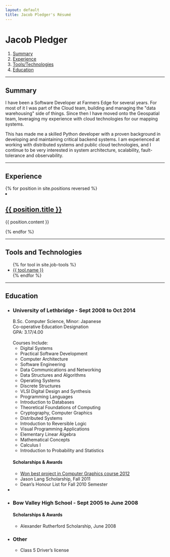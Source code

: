 ```yaml
---
layout: default
title: Jacob Pledger's Résumé
---
```


# Jacob Pledger

<div class="toc">
<ol class="resume-toc">
<li><a href="#summary">Summary</a></li>
<li><a href="#experience">Experience</a></li>
<li><a href="#tools">Tools/Technologies</a></li>
<li><a href="#education">Education</a></li>
</ol>
</div>

---

<div class="summary">
<h2 id="summary">Summary</h2>
<p>
I have been a Software Developer at Farmers Edge for several years. For most of it I was part of the Cloud team, building and managing the "data warehousing" side of things. Since then I have moved onto the Geospatial team, leveraging my experience with cloud technologies for our mapping systems.
</p>

<p>
This has made me a skilled Python developer with a proven background in developing and maintaining critical backend systems. I am experienced at working with distributed systems and public cloud technologies, and I continue to be very interested in system architecture, scalability, fault-tolerance and observability.
</p>

</div>

---

<div class="work-experience">
<h2 id="experience">Experience</h2>
{% for position in site.positions reversed %}
<li>
<h2><a href="{{ post.url }}">{{ position.title }}</a></h2>
<p>{{ position.content }}</p>
</li>
{% endfor %}
</div>

---

<div class="tools">
<h2 id="tools">Tools and Technologies</h2>
<ul class="tool-list">
{% for tool in site.job-tools %}
<li><a href="{{ tool.url }}">{{ tool.name }}</a></li>
{% endfor %}
</ul>
</div>

---

<div class="education">
<h2 id="education">Education</h2>
<ul class="education-list">
	<li>
	<h3>University of Lethbridge - Sept 2008 to Oct 2014</h3>
	B.Sc. Computer Science, Minor: Japanese<br>
	Co-operative Education Designation<br>
	GPA: 3.17/4.00<br>
	<br>
	Courses Include:
	<ul class="courses-list">
		<li>Digital Systems</li>
		<li>Practical Software Development</li>
		<li>Computer Architecture</li>
		<li>Software Engineering</li>
		<li>Data Communications and Networking</li>
		<li>Data Structures and Algorithms</li>
		<li>Operating Systems</li>
		<li>Discrete Structures</li>
		<li>VLSI Digital Design and Synthesis</li>
		<li>Programming Languages</li>
		<li>Introduction to Databases</li>
		<li>Theoretical Foundations of Computing</li>
		<li>Cryptography, Computer Graphics</li>
		<li>Distributed Systems</li>
		<li>Introduction to Reversible Logic</li>
		<li>Visual Programming Applications</li>
		<li>Elementary Linear Algebra</li>
		<li>Mathematical Concepts</li>
		<li>Calculus I</li>
		<li>Introduction to Probability and Statistics</li>
	</ul>
	<h4>Scholarships & Awards</h4>
	<ul class="award-list">
		<li><a href="http://www.cs.uleth.ca/~wismath/spring12/">Won best project in Computer Graphics course 2012</a></li>
		<li>Jason Lang Scholarship, Fall 2011</li>
		<li>Dean’s Honour List for Fall 2010 Semester</li>
	</ul>
	</li>
<li>
<li>
<h3>Bow Valley High School - Sept 2005 to June 2008</h3>
<h4> Scholarships & Awards</h4>
<ul class="award-list">
<li>Alexander Rutherford Scholarship, June 2008</li>
</ul>
</li>
</li>
<li><h3>Other</h3>
<ul>
<li>Class 5 Driver’s license</li>
</ul>
</li>
</ul>

</div>
